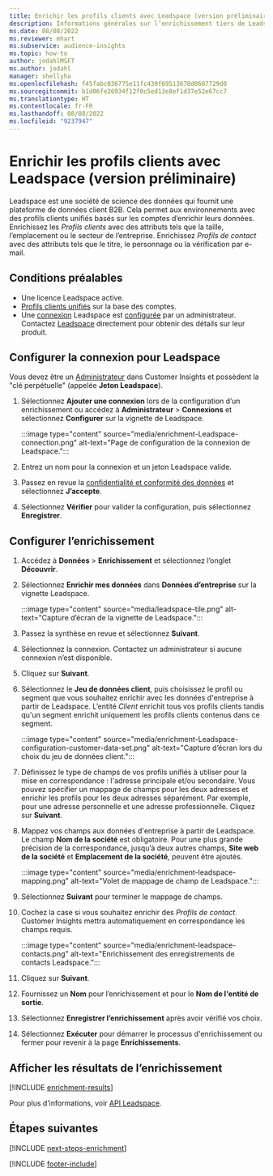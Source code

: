 ```yaml
---
title: Enrichir les profils clients avec Leadspace (version préliminaire)
description: Informations générales sur l’enrichissement tiers de Leadspace.
ms.date: 08/08/2022
ms.reviewer: mhart
ms.subservice: audience-insights
ms.topic: how-to
author: jodahlMSFT
ms.author: jodahl
manager: shellyha
ms.openlocfilehash: f45fabc036775e11fc439f69513678d0607729d0
ms.sourcegitcommit: b1d06fe26934f12f0c5ed13e8ef1d37e52e67cc7
ms.translationtype: HT
ms.contentlocale: fr-FR
ms.lasthandoff: 08/08/2022
ms.locfileid: "9237947"
---
```

# <a name="enrich-company-profiles-with-leadspace-preview"></a>Enrichir les profils clients avec Leadspace (version préliminaire)

Leadspace est une société de science des données qui fournit une plateforme de données client B2B. Cela permet aux environnements avec des profils clients unifiés basés sur les comptes d’enrichir leurs données. Enrichissez les *Profils clients* avec des attributs tels que la taille, l’emplacement ou le secteur de l’entreprise. Enrichissez *Profils de contact* avec des attributs tels que le titre, le personnage ou la vérification par e-mail.

## <a name="prerequisites"></a>Conditions préalables

- Une licence Leadspace active.
- [Profils clients unifiés](customer-profiles.md) sur la base des comptes.
- Une [connexion](connections.md) Leadspace est [configurée](#configure-the-connection-for-leadspace) par un administrateur. Contactez [Leadspace](https://www.leadspace.com/leadspace-microsoft-dynamics-365/) directement pour obtenir des détails sur leur produit.

## <a name="configure-the-connection-for-leadspace"></a>Configurer la connexion pour Leadspace

Vous devez être un [Administrateur](permissions.md#admin) dans Customer Insights et possèdent la "clé perpétuelle" (appelée **Jeton Leadspace**).

1. Sélectionnez **Ajouter une connexion** lors de la configuration d’un enrichissement ou accédez à **Administrateur** > **Connexions** et sélectionnez **Configurer** sur la vignette de Leadspace.

   :::image type="content" source="media/enrichment-Leadspace-connection.png" alt-text="Page de configuration de la connexion de Leadspace.":::

1. Entrez un nom pour la connexion et un jeton Leadspace valide.

1. Passez en revue la [confidentialité et conformité des données](connections.md#data-privacy-and-compliance) et sélectionnez **J’accepte**.

1. Sélectionnez **Vérifier** pour valider la configuration, puis sélectionnez **Enregistrer**.

## <a name="configure-the-enrichment"></a>Configurer l’enrichissement

1. Accédez à **Données** > **Enrichissement** et sélectionnez l’onglet **Découvrir**.

1. Sélectionnez **Enrichir mes données** dans **Données d’entreprise** sur la vignette Leadspace.

   :::image type="content" source="media/leadspace-tile.png" alt-text="Capture d’écran de la vignette de Leadspace.":::

1. Passez la synthèse en revue et sélectionnez **Suivant**.

1. Sélectionnez la connexion. Contactez un administrateur si aucune connexion n’est disponible.

1. Cliquez sur **Suivant**.

1. Sélectionnez le **Jeu de données client**, puis choisissez le profil ou segment que vous souhaitez enrichir avec les données d'entreprise à partir de Leadspace. L’entité *Client* enrichit tous vos profils clients tandis qu'un segment enrichit uniquement les profils clients contenus dans ce segment.

    :::image type="content" source="media/enrichment-Leadspace-configuration-customer-data-set.png" alt-text="Capture d’écran lors du choix du jeu de données client.":::

1. Définissez le type de champs de vos profils unifiés à utiliser pour la mise en correspondance : l'adresse principale et/ou secondaire. Vous pouvez spécifier un mappage de champs pour les deux adresses et enrichir les profils pour les deux adresses séparément. Par exemple, pour une adresse personnelle et une adresse professionnelle. Cliquez sur **Suivant**.

1. Mappez vos champs aux données d'entreprise à partir de Leadspace. Le champ **Nom de la société** est obligatoire. Pour une plus grande précision de la correspondance, jusqu’à deux autres champs, **Site web de la société** et **Emplacement de la société**, peuvent être ajoutés.

   :::image type="content" source="media/enrichment-leadspace-mapping.png" alt-text="Volet de mappage de champ de Leadspace.":::

1. Sélectionnez **Suivant** pour terminer le mappage de champs.

1. Cochez la case si vous souhaitez enrichir des *Profils de contact*. Customer Insights mettra automatiquement en correspondance les champs requis.

   :::image type="content" source="media/enrichment-leadspace-contacts.png" alt-text="Enrichissement des enregistrements de contacts Leadspace.":::

1. Cliquez sur **Suivant**.

1. Fournissez un **Nom** pour l’enrichissement et pour le **Nom de l'entité de sortie**.

1. Sélectionnez **Enregistrer l’enrichissement** après avoir vérifié vos choix.

1. Sélectionnez **Exécuter** pour démarrer le processus d'enrichissement ou fermer pour revenir à la page **Enrichissements**.

## <a name="view-enrichment-results"></a>Afficher les résultats de l’enrichissement

[!INCLUDE [enrichment-results](includes/enrichment-results.md)]

Pour plus d’informations, voir [API Leadspace](https://support.leadspace.com/hc/en-us/sections/201997649-API).

## <a name="next-steps"></a>Étapes suivantes

[!INCLUDE [next-steps-enrichment](includes/next-steps-enrichment.md)]

[!INCLUDE [footer-include](includes/footer-banner.md)]
